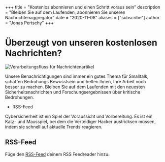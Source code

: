 +++
title = "Kostenlos abonnieren und einen Schritt voraus sein"
description = "Bleiben Sie auf dem Laufenden, abonnieren Sie unseren Nachrichtenaggregator"
date = "2020-11-08"
aliases = ["subscribe"]
author = "Jonas Pertschy"
+++
# Überzeugt von unseren kostenlosen Nachrichten?
![Verarbeitungsfluss für Nachrichtenartikel](/images/simplifiedspecification.png)

Unsere Benachrichtigungen sind immer ein gutes Thema für Smalltalk, schaffen Bedrohungs Bewusstsein und helfen Ihnen, Ihre Arbeit noch besser zu machen. Bleiben Sie auf dem Laufenden mit den neuesten Sicherheitsnachrichten und Forschungsergebnissen über kritische Bedrohungen.

- RSS-Feed

Cybersicherheit ist ein Spiel der Voraussicht und Vorbereitung. Es ist ein Katz- und Mausspiel, bei dem die Verteidiger Hacker austricksen müssen, indem sie schnell auf aktuelle Trends reagieren.


## RSS-Feed
Füge den [RSS-Feed](/index.xml) deinem RSS Feedreader hinzu. 